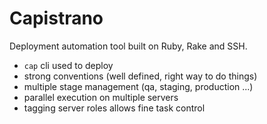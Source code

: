 # Capistrano 
Deployment automation tool built on Ruby, Rake and SSH.
- `cap` cli used to deploy
- strong conventions (well defined, right way to do things)
- multiple stage management (qa, staging, production ...)
- parallel execution on multiple servers
- tagging server roles allows fine task control
